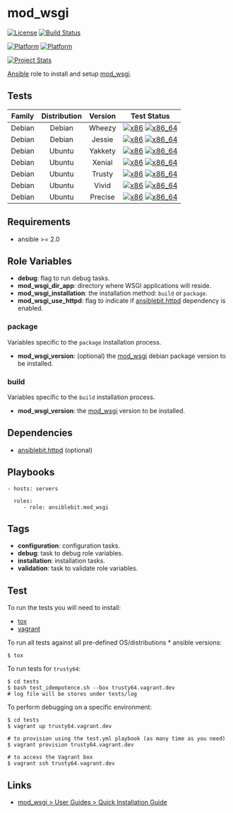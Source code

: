 # mod_wsgi

[![License](https://img.shields.io/badge/license-New%20BSD-blue.svg?style=flat)](https://raw.githubusercontent.com/ansiblebit/mod_wsgi/master/LICENSE)
[![Build Status](https://travis-ci.org/ansiblebit/mod_wsgi.svg?branch=master)](https://travis-ci.org/ansiblebit/mod_wsgi)

[![Platform](http://img.shields.io/badge/platform-debian-a80030.svg?style=flat)](#)
[![Platform](http://img.shields.io/badge/platform-ubuntu-dd4814.svg?style=flat)](#)

[![Project Stats](https://www.openhub.net/p/ansiblebit-mod_wsgi/widgets/project_thin_badge.gif)](https://www.openhub.net/p/ansiblebit-mod_wsgi/)

[Ansible][ansible] role to install and setup [mod_wsgi][mod_wsgi].


## Tests

| Family | Distribution | Version | Test Status |
|:-:|:-:|:-:|:-:|
| Debian | Debian  | Wheezy  | [![x86](http://img.shields.io/badge/x86-n/a-cccccc.svg?style=flat)](#) [![x86_64](http://img.shields.io/badge/x86_64-n/a-cccccc.svg?style=flat)](#) |
| Debian | Debian  | Jessie  | [![x86](http://img.shields.io/badge/x86-n/a-cccccc.svg?style=flat)](#) [![x86_64](http://img.shields.io/badge/x86_64-n/a-cccccc.svg?style=flat)](#) |
| Debian | Ubuntu  | Yakkety | [![x86](http://img.shields.io/badge/x86-n/a-cccccc.svg?style=flat)](#) [![x86_64](http://img.shields.io/badge/x86_64-n/a-cccccc.svg?style=flat)](#) |
| Debian | Ubuntu  | Xenial  | [![x86](http://img.shields.io/badge/x86-n/a-cccccc.svg?style=flat)](#) [![x86_64](http://img.shields.io/badge/x86_64-n/a-cccccc.svg?style=flat)](#) |
| Debian | Ubuntu  | Trusty  | [![x86](http://img.shields.io/badge/x86-n/a-cccccc.svg?style=flat)](#) [![x86_64](http://img.shields.io/badge/x86_64-n/a-cccccc.svg?style=flat)](#) |
| Debian | Ubuntu  | Vivid   | [![x86](http://img.shields.io/badge/x86-n/a-cccccc.svg?style=flat)](#) [![x86_64](http://img.shields.io/badge/x86_64-n/a-cccccc.svg?style=flat)](#) |
| Debian | Ubuntu  | Precise | [![x86](http://img.shields.io/badge/x86-n/a-cccccc.svg?style=flat)](#) [![x86_64](http://img.shields.io/badge/x86_64-passed-006400.svg?style=flat)](#)  |


## Requirements

- ansible >= 2.0


## Role Variables

- **debug**: flag to run debug tasks.
- **mod_wsgi_dir_app**: directory where WSGI applications will reside.
- **mod_wsgi_installation**: the installation method: `build` or `package`.
- **mod_wsgi_use_httpd**: flag to indicate if [ansiblebit.httpd][ansiblebit.httpd] dependency is enabled.


### package

Variables specific to the `package` installation process.

- **mod_wsgi_version**: (optional) the [mod_wsgi][mod_wsgi] debian package version to be installed.


### build

Variables specific to the `build` installation process.

- **mod_wsgi_version**: the [mod_wsgi][mod_wsgi] version to be installed.


## Dependencies

- [ansiblebit.httpd][ansiblebit.httpd] (optional)


## Playbooks

    - hosts: servers

      roles:
         - role: ansiblebit.mod_wsgi


## Tags

- **configuration**: configuration tasks.
- **debug**: task to debug role variables.
- **installation**: installation tasks.
- **validation**: task to validate role variables.


## Test

To run the tests you will need to install:

- [tox](https://tox.readthedocs.org/)
- [vagrant](https://www.vagrantup.com/)

To run all tests against all pre-defined OS/distributions * ansible versions:

```
$ tox
```

To run tests for `trusty64`:

```
$ cd tests
$ bash test_idempotence.sh --box trusty64.vagrant.dev
# log file will be stores under tests/log
```

To perform debugging on a specific environment:

```
$ cd tests
$ vagrant up trusty64.vagrant.dev

# to provision using the test.yml playbook (as many time as you need)
$ vagrant provision trusty64.vagrant.dev

# to access the Vagrant box
$ vagrant ssh trusty64.vagrant.dev
```


## Links

- [mod_wsgi > User Guides > Quick Installation Guide](https://modwsgi.readthedocs.io/en/develop/user-guides/quick-installation-guide.html)


[ansible]:  https://ansible.com/    "Ansible"
[ansiblebit.httpd]: https://github.com/ansiblebit/httpd "ansiblebit.httpd"
[mod_wsgi]: https://modwsgi.readthedocs.io/en/develop/index.html    "mod_wsgi documentation"
